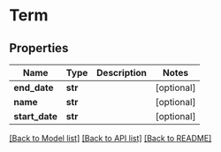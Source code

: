 # Term

## Properties
Name | Type | Description | Notes
------------ | ------------- | ------------- | -------------
**end_date** | **str** |  | [optional] 
**name** | **str** |  | [optional] 
**start_date** | **str** |  | [optional] 

[[Back to Model list]](README.md#documentation-for-models) [[Back to API list]](README.md#documentation-for-api-endpoints) [[Back to README]](README.md)


